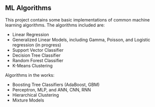 ## ML Algorithms

This project contains some basic implementations of common machine learning algorithms. The algorithms included are:

* Linear Regression
* Generalized Linear Models, including Gamma, Poisson, and Logistic regression (in progress)
* Support Vector Classifier
* Decision Tree Classifier
* Random Forest Classifier
* K-Means Clustering


Algorithms in the works:

* Boosting Tree Classifiers (AdaBoost, GBM)
* Perceptron, MLP, and ANN, CNN, RNN
* Hierarchical Clustering
* Mixture Models
